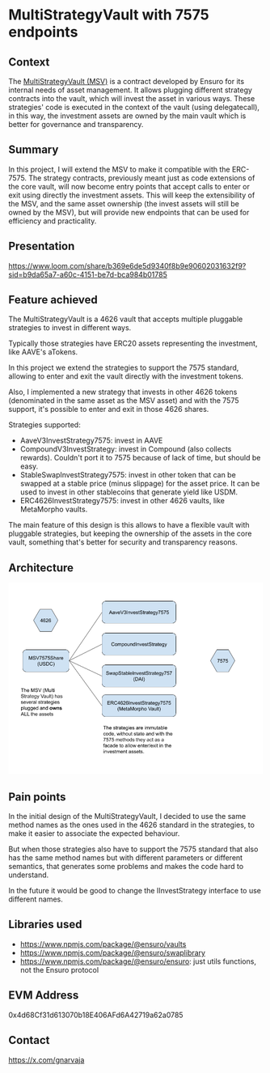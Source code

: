 # MultiStrategyVault with 7575 endpoints

## Context

The [MultiStrategyVault (MSV)](https://github.com/ensuro/vaults/blob/main/contracts/MultiStrategyERC4626.sol) is a contract developed by Ensuro for its internal needs of asset management.
It allows plugging different strategy contracts into the vault, which will invest the asset in various ways.
These strategies' code is executed in the context of the vault (using delegatecall), in this way, the investment assets are owned by the main vault which is better for governance and transparency.

## Summary

In this project, I will extend the MSV to make it compatible with the ERC-7575.
The strategy contracts, previously meant just as code extensions of the core vault, will now become entry points that accept calls to enter or exit using directly the investment assets.
This will keep the extensibility of the MSV, and the same asset ownership (the invest assets will still be owned by the MSV),
but will provide new endpoints that can be used for efficiency and practicality.

## Presentation

https://www.loom.com/share/b369e6de5d9340f8b9e90602031632f9?sid=b9da65a7-a60c-4151-be7d-bca984b01785

## Feature achieved

The MultiStrategyVault is a 4626 vault that accepts multiple pluggable strategies to invest in different ways.

Typically those strategies have ERC20 assets representing the investment, like AAVE's aTokens.

In this project we extend the strategies to support the 7575 standard, allowing to enter and exit the vault directly with the investment tokens.

Also, I implemented a new strategy that invests in other 4626 tokens (denominated in the same asset as the MSV asset) and with the 7575 support, it's possible to enter and exit in those 4626 shares.

Strategies supported:

- AaveV3InvestStrategy7575: invest in AAVE
- CompoundV3InvestStrategy: invest in Compound (also collects rewards). Couldn't port it to 7575 because of lack of time, but should be easy.
- StableSwapInvestStrategy7575: invest in other token that can be swapped at a stable price (minus slippage) for the asset price. It can be used to invest in other stablecoins that generate yield like USDM.
- ERC4626InvestStrategy7575: invest in other 4626 vaults, like MetaMorpho vaults.

The main feature of this design is this allows to have a flexible vault with pluggable strategies, but keeping the ownership of the assets in the core vault, something that's better for security and transparency reasons.

## Architecture

![Architecture Diagram](Architecture.png "Architecture Diagram")

## Pain points

In the initial design of the MultiStrategyVault, I decided to use the same method names as the ones used in the 4626 standard in the strategies, to make it easier to associate the expected behaviour.

But when those strategies also have to support the 7575 standard that also has the same method names but with different parameters or different semantics, that generates some problems and makes the code hard to understand.

In the future it would be good to change the IInvestStrategy interface to use different names.

## Libraries used

- https://www.npmjs.com/package/@ensuro/vaults
- https://www.npmjs.com/package/@ensuro/swaplibrary
- https://www.npmjs.com/package/@ensuro/ensuro: just utils functions, not the Ensuro protocol

## EVM Address

0x4d68Cf31d613070b18E406AFd6A42719a62a0785

## Contact

https://x.com/gnarvaja
